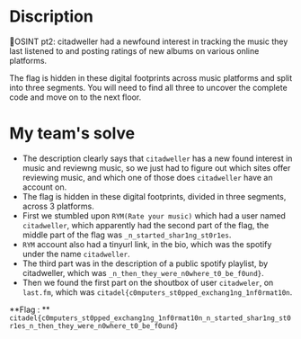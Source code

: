 # Discription

🗼OSINT pt2: citadweller had a newfound interest in tracking the music they last listened to and posting ratings of new albums on various online platforms.

The flag is hidden in these digital footprints across music platforms and split into three segments. You will need to find all three to uncover the complete code and move on to the next floor.

# My team's solve
- The description clearly says that `citadweller` has a new found interest in music and reviewng music, so we just had to figure out which sites offer reviewing music, and which one of those does `citadweller` have an account on.
- The flag is hidden in these digital footprints, divided in three segments, across 3 platforms.
- First we stumbled upon `RYM(Rate your music)` which had a user named `citadweller`, which apparently had the second part of the flag, the middle part of the flag was `_n_started_shar1ng_st0r1es`.
- `RYM` account also had a tinyurl link, in the bio, which was the spotify under the name `citadweller`.
- The third part was in the description of a public spotify playlist, by citadweller, which was `_n_then_they_were_n0where_t0_be_f0und}`.
- Then we found the first part on the shoutbox of user `citadweler`, on `last.fm`, which was `citadel{c0mputers_st0pped_exchang1ng_1nf0rmat10n`.

**Flag : ** `citadel{c0mputers_st0pped_exchang1ng_1nf0rmat10n_n_started_shar1ng_st0r1es_n_then_they_were_n0where_t0_be_f0und}`
